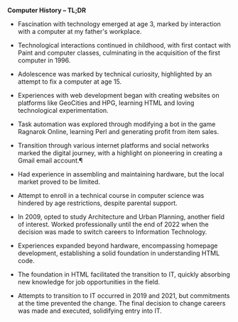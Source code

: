**Computer History – TL;DR**

- Fascination with technology emerged at age 3, marked by interaction with a computer at my father's workplace.
  
- Technological interactions continued in childhood, with first contact with Paint and computer classes, culminating in the acquisition of the first computer in 1996.

- Adolescence was marked by technical curiosity, highlighted by an attempt to fix a computer at age 15.

- Experiences with web development began with creating websites on platforms like GeoCities and HPG, learning HTML and loving technological experimentation.

- Task automation was explored through modifying a bot in the game Ragnarok Online, learning Perl and generating profit from item sales.

- Transition through various internet platforms and social networks marked the digital journey, with a highlight on pioneering in creating a Gmail email account.¶

- Had experience in assembling and maintaining hardware, but the local market proved to be limited.

- Attempt to enroll in a technical course in computer science was hindered by age restrictions, despite parental support.

- In 2009, opted to study Architecture and Urban Planning, another field of interest. Worked professionally until the end of 2022 when the decision was made to switch careers to Information Technology.

- Experiences expanded beyond hardware, encompassing homepage development, establishing a solid foundation in understanding HTML code.

- The foundation in HTML facilitated the transition to IT, quickly absorbing new knowledge for job opportunities in the field.

- Attempts to transition to IT occurred in 2019 and 2021, but commitments at the time prevented the change. The final decision to change careers was made and executed, solidifying entry into IT.